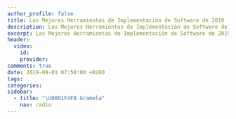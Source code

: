 ```yaml
---
author_profile: false
title: Las Mejores Herramientas de Implementación de Software de 2019
description: Las Mejores Herramientas de Implementación de Software de 2019
excerpt: Las Mejores Herramientas de Implementación de Software de 2019
header:
  video:
    id:
    provider:
comments: true
date: 2019-09-01 07:50:00 +0200
tags:
categories:
sidebar:
  - title: "\U0001F4FB Gramola"
    nav: radio
---
```



